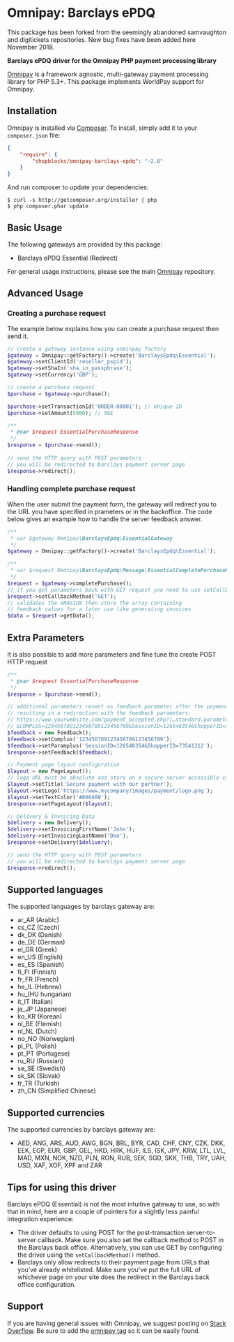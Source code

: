 # Omnipay: Barclays ePDQ

This package has been forked from the seemingly abandoned samvaughton and digitickets repositories. New bug fixes have been added here November 2018.

**Barclays ePDQ driver for the Omnipay PHP payment processing library**

[Omnipay](https://github.com/omnipay/omnipay) is a framework agnostic, multi-gateway payment
processing library for PHP 5.3+. This package implements WorldPay support for Omnipay.

## Installation

Omnipay is installed via [Composer](http://getcomposer.org/). To install, simply add it
to your `composer.json` file:

```json
{
    "require": {
        "shopblocks/omnipay-barclays-epdq": "~2.0"
    }
}
```

And run composer to update your dependencies:

    $ curl -s http://getcomposer.org/installer | php
    $ php composer.phar update

## Basic Usage

The following gateways are provided by this package:

* Barclays ePDQ Essential (Redirect)

For general usage instructions, please see the main [Omnipay](https://github.com/omnipay/omnipay)
repository.

## Advanced Usage
### Creating a purchase request

The example below explains how you can create a purchase request then send it.

```php
// create a gateway instance using onminpay factory
$gateway = Omnipay::getFactory()->create('BarclaysEpdq\Essential');
$gateway->setClientId('reseller_pspid');
$gateway->setShaIn('sha_in_passphrase');
$gateway->setCurrency('GBP');

// create a purchase request
$purchase = $gateway->purchase();

$purchase->setTransactionId('ORDER-00001'); // Unique ID
$purchase->setAmount(5000); // 50£

/**
 * @var $request EssentialPurchaseResponse
 */
$response = $purchase->send();
 
// send the HTTP query with POST parameters
// you will be redirected to barclays payment server page
$response->redirect();
```

### Handling complete purchase request

When the user submit the payment form, the gateway will redirect you to the URL you have specified in prameters or in the backoffice. The code below gives an example how to handle the server feedback answer.

```php
/**
 * var $gateway Omnipay\BarclaysEpdq\EssentialGateway
 */
$gateway = Omnipay::getFactory()->create('BarclaysEpdq\Essential');

/**
 * var $request Omnipay\BarclaysEpdq\Message\EssentialCompletePurchaseRequest
 */
$request = $gateway->completePurchase();
// if you get parameters back with GET request you need to use setCallbackMethod
$request->setCallbackMethod('GET');
// validates the SHASIGN then store the array containing
// feedback values for a later use like generating invoices
$data = $request->getData();
```

## Extra Parameters

It is also possible to add more parameters and fine tune the create POST HTTP request

```php
/**
 * @var $request EssentialPurchaseResponse
 */
$response = $purchase->send();

// additional parameters resent as feedback parameter after the payment
// resulting in a redirection with the feedback parameters:
// https://www.yourwebsite.com/payment_accepted.php?[…standard.parameters…]
// &COMPLUS=123456789123456789123456789&SessionID=126548354&ShopperID=73541312
$feedback = new Feedback();
$feedback->setComplus('123456789123456789123456789');
$feedback->setParamplus('SessionID=126548354&ShopperID=73541312');
$response->setFeedback($feedback);

// Payment page layout configuration
$layout = new PageLayout(); 
// logo URL must be absolute and store on a secure server accessible via HTTPS
$layout->setTitle('Secure payment with our partner');
$layout->setLogo('https://www.mycompany/images/payment/logo.png');
$layout->setTextColor('#006400');
$response->setPageLayout($layout);

// Delivery & Invoicing Data
$delivery = new Delivery(); 
$delivery->setInvoicingFirstName('John');
$delivery->setInvoicingLastName('Doe');
$response->setDelivery($delivery);

// send the HTTP query with POST parameters
// you will be redirected to barclays payment server page
$response->redirect();
```

## Supported languages

The supported languages by barclays gateway are:

- ar_AR (Arabic)
- cs_CZ (Czech)
- dk_DK (Danish)
- de_DE (German)
- el_GR (Greek)
- en_US (English)
- es_ES (Spanish)
- fi_FI (Finnish)
- fr_FR (French)
- he_IL (Hebrew)
- hu_(HU hungarian)
- it_IT (Italian)
- ja_JP (Japanese)
- ko_KR (Korean)
- nl_BE (Flemish)
- nl_NL (Dutch)
- no_NO (Norwegian)
- pl_PL (Polish)
- pt_PT (Portugese)
- ru_RU (Russian)
- se_SE (Swedish)
- sk_SK (Slovak)
- tr_TR (Turkish)
- zh_CN (Simplified Chinese)

## Supported currencies

The supported currencies by barclays gateway are:

- AED, ANG, ARS, AUD, AWG, BGN, BRL, BYR, CAD, CHF, CNY, CZK, DKK, EEK, EGP, EUR, GBP, GEL, HKD, HRK, HUF, ILS, ISK, JPY, KRW, LTL, LVL, MAD, MXN, NOK, NZD, PLN, RON, RUB, SEK, SGD, SKK, THB, TRY, UAH, USD, XAF, XOF, XPF and ZAR 

## Tips for using this driver
Barclays ePDQ (Essential) is not the most intuitive gateway to use, so with that in mind, here are a couple of pointers for a slightly less painful integration experience:
* The driver defaults to using POST for the post-transaction server-to-server callback. Make sure you also set the callback method to POST in the Barclays back office. Alternatively, you can use GET by configuring the driver using the `setCallbackMethod()` method.
* Barclays only allow redirects to their payment page from URLs that you've already whitelisted. Make sure you've put the full URL of whichever page on your site does the redirect in the Barclays back office configuration.

## Support

If you are having general issues with Omnipay, we suggest posting on
[Stack Overflow](http://stackoverflow.com/). Be sure to add the
[omnipay tag](http://stackoverflow.com/questions/tagged/omnipay) so it can be easily found.
